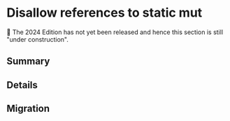 # Disallow references to static mut

🚧 The 2024 Edition has not yet been released and hence this section is still "under construction".

## Summary

## Details

## Migration
